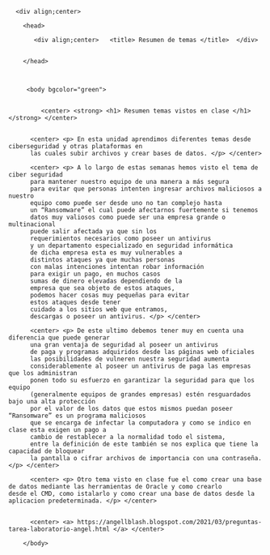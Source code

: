 <html>

      <div align;center> 

        <head>

     	   <div align;center>   <title> Resumen de temas </title>  </div> 


     	</head>
     	
           

     	 <body bgcolor="green">
          

             <center> <strong> <h1> Resumen temas vistos en clase </h1> </strong> </center>


          <center> <p> En esta unidad aprendimos diferentes temas desde ciberseguridad y otras plataformas en 
          las cuales subir archivos y crear bases de datos. </p> </center>

          <center> <p> A lo largo de estas semanas hemos visto el tema de ciber seguridad 
          para mantener nuestro equipo de una manera a más segura
          para evitar que personas intenten ingresar archivos maliciosos a nuestro 
          equipo como puede ser desde uno no tan complejo hasta 
          un “Ransomware” el cual puede afectarnos fuertemente si tenemos 
          datos muy valiosos como puede ser una empresa grande o multinacional 
          puede salir afectada ya que sin los 
          requerimientos necesarios como poseer un antivirus
          y un departamento especializado en seguridad informática 
          de dicha empresa esta es muy vulnerables a 
          distintos ataques ya que muchas personas
          con malas intenciones intentan robar información 
          para exigir un pago, en muchos casos 
          sumas de dinero elevadas dependiendo de la
          empresa que sea objeto de estos ataques, 
          podemos hacer cosas muy pequeñas para evitar 
          estos ataques desde tener 
          cuidado a los sitios web que entramos, 
          descargas o poseer un antivirus. </p> </center>

          <center> <p> De este ultimo debemos tener muy en cuenta una diferencia que puede generar
          una gran ventaja de seguridad al poseer un antivirus
          de paga y programas adquiridos desde las páginas web oficiales 
          las posibilidades de vulneren nuestra seguridad aumenta
          considerablemente al poseer un antivirus de paga las empresas que los administran
          ponen todo su esfuerzo en garantizar la seguridad para que los equipo 
          (generalmente equipos de grandes empresas) estén resguardados bajo una alta protección 
          por el valor de los datos que estos mismos puedan poseer “Ransomware” es un programa maliciosos
          que se encarga de infectar la computadora y como se indico en clase esta exigen un pago a 
          cambio de restablecer a la normalidad todo el sistema,
          entre la definición de este también se nos explica que tiene la capacidad de bloquear 
          la pantalla o cifrar archivos de importancia con una contraseña.</p> </center>

          <center> <p> Otro tema visto en clase fue el como crear una base de datos mediante las herramientas de Oracle y como crearlo            desde el CMD, como istalarlo y como crear una base de datos desde la aplicacion predeterminada. </p> </center>


          <center> <a> https://angellblash.blogspot.com/2021/03/preguntas-tarea-laboratorio-angel.html </a> </center>
       
     	</body>   
         
         

</html>
